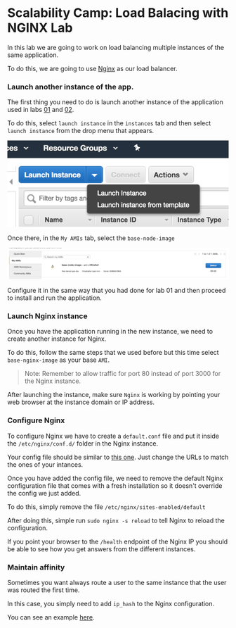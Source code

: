 # Scalability Camp: Load Balacing with NGINX Lab

In this lab we are going to work on load balancing multiple instances of the same application.

To do this, we are going to use [Nginx](https://www.nginx.com/) as our load balancer.

### Launch another instance of the app.
The first thing you need to do is launch another instance of the application used in labs [01](https://github.com/auth0-eng-camp/scalability-lab01) and [02](https://github.com/auth0-eng-camp/scalability-lab02).

To do this, select `launch instance` in the `instances` tab and then select `launch instance` from the drop menu that appears.

![launch-image](images/launch-instance.png)

Once there, in the `My AMIs` tab, select the `base-node-image`

![base-image](images/base-image.png)

Configure it in the same way that you had done for lab 01 and then proceed to install and run the application.

### Launch Nginx instance
Once you have the application running in the new instance, we need to create another instance for Nginx.

To do this, follow the same steps that we used before but this time select `base-nginx-image` as your base `AMI`.
>Note:
Remember to allow traffic for port 80 instead of port 3000 for the Nginx instance.

After launching the instance, make sure `Nginx` is working by pointing your web browser at the instance domain or IP address.

### Configure Nginx
To configure Nginx we have to create a `default.conf` file and put it inside the `/etc/nginx/conf.d/` folder in the Nginx instance.

Your config file should be similar to [this one](nginx/default.conf). Just change the URLs to match the ones of your intances.

Once you have added the config file, we need to remove the default Nginx configuration file that comes with a fresh installation so it doesn't override the config we just added.

To do this, simply remove the file `/etc/nginx/sites-enabled/default`

After doing this, simple run `sudo nginx -s reload` to tell Nginx to reload the configuration.

If you point your browser to the `/health` endpoint of the Nginx IP you should be able to see how you get answers from the different instances.

### Maintain affinity
Sometimes you want always route a user to the same instance that the user was routed the first time.

In this case, you simply need to add `ip_hash` to the Nginx configuration.

You can see an example [here](nginx/default-affinity.conf).
